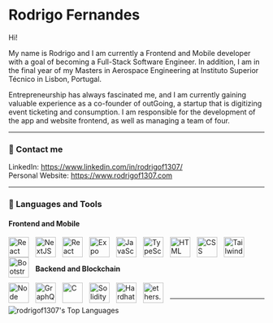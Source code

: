 # Rodrigo Fernandes

Hi!

My name is Rodrigo and I am currently a Frontend and Mobile developer with a goal of becoming a Full-Stack Software Engineer. In addition, I am in the final year of my Masters in Aerospace Engineering at Instituto Superior Técnico in Lisbon, Portugal. 

Entrepreneurship has always fascinated me, and I am currently gaining valuable experience as a co-founder of outGoing, a startup that is digitizing event ticketing and consumption. I am responsible for the development of the app and website frontend, as well as managing a team of four.

---

### 🤙 Contact me

LinkedIn: https://www.linkedin.com/in/rodrigof1307/
<br/>
Personal Website: https://www.rodrigof1307.com

---

### 🧰 Languages and Tools
#### Frontend and Mobile
<img align="left" alt="React" width="40px" style="padding-right:10px;" src="https://cdn.jsdelivr.net/gh/devicons/devicon/icons/react/react-original.svg" />
<img align="left" alt="NextJS" width="40px" style="padding-right:10px;" src="https://cdn.jsdelivr.net/gh/devicons/devicon/icons/nextjs/nextjs-original.svg" />
<img align="left" alt="React Native" width="40px" style="padding-right:10px;" src="https://toppng.com/uploads/preview/react-native-svg-transformer-allows-you-import-svg-aperture-science-innovators-logo-11562851994zqcpwozsvy.png" />
<img align="left" alt="Expo" width="40px" style="padding-right:10px;" src="https://avatars.githubusercontent.com/u/12504344?s=280&v=4" />
<img align="left" alt="JavaScript" width="40px" style="padding-right:10px;" src="https://cdn.jsdelivr.net/gh/devicons/devicon/icons/javascript/javascript-plain.svg" />
<img align="left" alt="TypeScript" width="40px" style="padding-right:10px;" src="https://cdn.jsdelivr.net/gh/devicons/devicon/icons/typescript/typescript-plain.svg" />
<img align="left" alt="HTML" width="40px" style="padding-right:10px;" src="https://cdn.jsdelivr.net/gh/devicons/devicon/icons/html5/html5-plain.svg" />
<img align="left" alt="CSS" width="40px" style="padding-right:10px;" src="https://cdn.jsdelivr.net/gh/devicons/devicon/icons/css3/css3-plain.svg" />
<img align="left" alt="Tailwind CSS" width="40px" style="padding-right:10px;" src="https://cdn.jsdelivr.net/gh/devicons/devicon/icons/tailwindcss/tailwindcss-plain.svg" />
<img align="left" alt="Bootstrap" width="40px" style="padding-right:10px;" src="https://cdn.jsdelivr.net/gh/devicons/devicon/icons/bootstrap/bootstrap-plain.svg" />
<br />
<br />

#### Backend and Blockchain
<img align="left" alt="Node" width="40px" style="padding-right:10px;" src="https://cdn.jsdelivr.net/gh/devicons/devicon/icons/nodejs/nodejs-original.svg" />
<img align="left" alt="GraphQL" width="40px" style="padding-right:10px;" src="https://cdn.jsdelivr.net/gh/devicons/devicon/icons/graphql/graphql-plain.svg" />
<img align="left" alt="C" width="40px" style="padding-right:10px;" src="https://cdn.jsdelivr.net/gh/devicons/devicon/icons/c/c-original.svg" />
<img align="left" alt="Solidity" width="40px" style="padding-right:10px;" src="https://cdn.jsdelivr.net/gh/devicons/devicon/icons/solidity/solidity-plain.svg" />
<img align="left" alt="Hardhat" width="40px" style="padding-right:10px;" src="https://www.solodev.com/file/13466e21-dd2c-11ec-b9ad-0eaef3759f5f/Hardhat-Logo-Icon.png" />
<img align="left" alt="ethers.js" width="40px" style="padding-right:10px;" src="https://docs.moonbeam.network/images/index-pages/builders/build/eth-api/libraries/ethersjs.png" />

[linkedin]: https://www.linkedin.com/in/rodrigof1307/
[github]: https://github.com/rodrigof1307

<br />

---

![rodrigof1307's Top Languages](https://github-readme-stats.vercel.app/api/top-langs/?username=rodrigof1307&layout=compact&langs_count=8)
